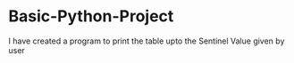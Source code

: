 # Basic-Python-Project
I have created a program to print the table upto the Sentinel Value given by user
